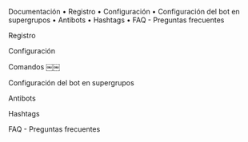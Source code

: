
Documentación
• Registro
• Configuración
• Configuración del bot en supergrupos
• Antibots
• Hashtags
• FAQ - Preguntas frecuentes

Registro

Configuración

Comandos
￼￼

Configuración del bot en supergrupos

Antibots

Hashtags

FAQ - Preguntas frecuentes
